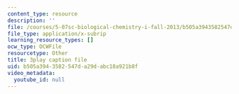 ```yaml
---
content_type: resource
description: ''
file: /courses/5-07sc-biological-chemistry-i-fall-2013/b505a3943582547da29dabc18a921b8f_XmS9DYHQHi0.vtt
file_type: application/x-subrip
learning_resource_types: []
ocw_type: OCWFile
resourcetype: Other
title: 3play caption file
uid: b505a394-3582-547d-a29d-abc18a921b8f
video_metadata:
  youtube_id: null
---
```

